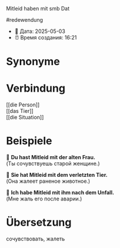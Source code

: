 
Mitleid haben mit smb Dat


#redewendung
- 📍 Дата: 2025-05-03
- ⏰ Время создания: 16:21
# Synonyme

# Verbindung 
[[die Person]]  
[[das Tier]]  
[[die Situation]]
# Beispiele
🔹 **Du hast Mitleid mit der alten Frau.**  
(Ты сочувствуешь старой женщине.)

🔹 **Sie hat Mitleid mit dem verletzten Tier.**  
(Она жалеет раненое животное.)

🔹 **Ich habe Mitleid mit ihm nach dem Unfall.**  
(Мне жаль его после аварии.)
# Übersetzung
сочувствовать, жалеть